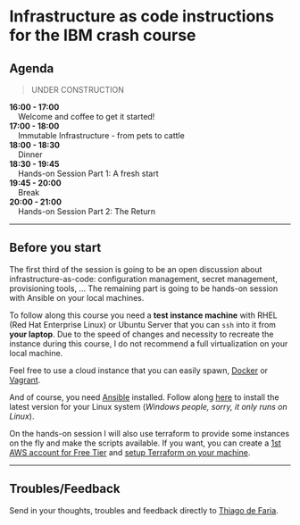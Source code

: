 # Infrastructure as code instructions for the IBM crash course

## Agenda
> UNDER CONSTRUCTION

**16:00 - 17:00** 
<br>&nbsp;&nbsp;&nbsp;&nbsp;Welcome and coffee to get it started!
<br>**17:00 - 18:00** 
<br>&nbsp;&nbsp;&nbsp;&nbsp;Immutable Infrastructure - from pets to cattle
<br>**18:00 - 18:30** 
<br>&nbsp;&nbsp;&nbsp;&nbsp;Dinner
<br>**18:30 - 19:45** 
<br>&nbsp;&nbsp;&nbsp;&nbsp;Hands-on Session Part 1: A fresh start
<br>**19:45 - 20:00** 
<br>&nbsp;&nbsp;&nbsp;&nbsp;Break
<br>**20:00 - 21:00** 
<br>&nbsp;&nbsp;&nbsp;&nbsp;Hands-on Session Part 2: The Return

-------------------

## Before you start

The first third of the session is going to be an open discussion about infrastructure-as-code: configuration management, secret management, provisioning tools, ... 
The remaining part is going to be hands-on session with Ansible on your local machines.

To follow along this course you need a **test instance machine** with RHEL (Red Hat Enterprise Linux) or Ubuntu Server that you can `ssh` into it from **your laptop**. Due to the speed of changes and necessity to recreate the instance during this course, I do not recommend a full virtualization on your local machine.

Feel free to use a cloud instance that you can easily spawn, [Docker](https://www.docker.com) or [Vagrant](https://www.vagrantup.com/).

And of course, you need [Ansible](https://www.ansible.com/) installed. Follow along [here](https://docs.ansible.com/ansible/latest/installation_guide/intro_installation.html) to install the latest version for your Linux system (_Windows people, sorry, it only runs on Linux_).

On the hands-on session I will also use terraform to provide some instances on the fly and make the scripts available. If you want, you can create a [1st AWS account for Free Tier](https://aws.amazon.com/free/) and [setup Terraform on your machine](https://www.terraform.io/intro/getting-started/install.html).

-------------------

## Troubles/Feedback

Send in your thoughts, troubles and feedback directly to [Thiago de Faria](mailto:thiago.de.faria@linkit.nl).
